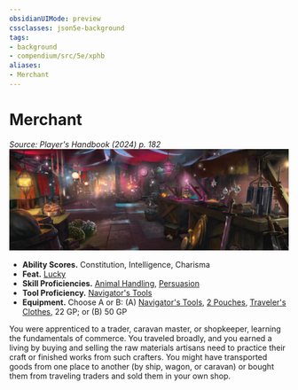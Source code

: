 ```yaml
---
obsidianUIMode: preview
cssclasses: json5e-background
tags:
- background
- compendium/src/5e/xphb
aliases:
- Merchant
---
```

# Merchant
*Source: Player's Handbook (2024) p. 182*  
![](/3-Mechanics/CLI/backgrounds/img/merchant.webp#right)

- **Ability Scores.** Constitution, Intelligence, Charisma  
- **Feat.** [Lucky](/3-Mechanics/CLI/feats/lucky-xphb.md)  
- **Skill Proficiencies.** [Animal Handling](skills.md#Animal%20Handling), [Persuasion](skills.md#Persuasion)  
- **Tool Proficiency.** [Navigator's Tools](/3-Mechanics/CLI/items/navigators-tools-xphb.md)  
- **Equipment.** Choose A or B: (A) [Navigator's Tools](/3-Mechanics/CLI/items/navigators-tools-xphb.md), [2 Pouches](/3-Mechanics/CLI/items/pouch-xphb.md), [Traveler's Clothes](/3-Mechanics/CLI/items/travelers-clothes-xphb.md), 22 GP; or (B) 50 GP  

You were apprenticed to a trader, caravan master, or shopkeeper, learning the fundamentals of commerce. You traveled broadly, and you earned a living by buying and selling the raw materials artisans need to practice their craft or finished works from such crafters. You might have transported goods from one place to another (by ship, wagon, or caravan) or bought them from traveling traders and sold them in your own shop.